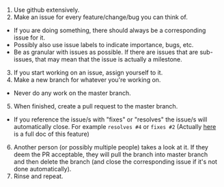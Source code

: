 1. Use github extensively.
2. Make an issue for every feature/change/bug you can think of. 
 * If you are doing something, there should always be a corresponding issue for it.
 * Possibly also use issue labels to indicate importance, bugs, etc.
 * Be as granular with issues as possible. If there are issues that are sub-issues, that may mean that the issue is actually a milestone.
3. If you start working on an issue, assign yourself to it.
4. Make a new branch for whatever you're working on.
 * Never do any work on the master branch.
5. When finished, create a pull request to the master branch. 
 * If you reference the issue/s with "fixes" or "resolves" the issue/s will automatically close. For example `resolves #4` or `fixes #2` (Actually [here](https://github.com/gitbucket/gitbucket/wiki/How-to-Close-Reference-issues-&-pull-request) is a full doc of this feature)
6. Another person (or possibly multiple people) takes a look at it. If they deem the PR acceptable, they will pull the branch into master branch and then delete the branch (and close the corresponding issue if it's not done automatically).
7. Rinse and repeat.
